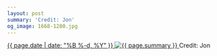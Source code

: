 ```yaml
---
layout: post
summary: 'Credit: Jon'
og_image: 1668-1280.jpg
---
```


<p>
 <time>
  <a href="/1668">
   {{ page.date | date: "%B %-d, %Y" }}
  </a>
 </time>
 <a href="/1668">
  <img alt="{{ page.summary }}" data-taken="8/7/2022" sizes="(min-width: 700px) 50vw, calc(100vw - 2rem)" src="{{ site.assets_url }}/1668-640.jpg" srcset="{{ site.assets_url }}/1668-320.jpg 320w, {{ site.assets_url }}/1668-640.jpg 640w, {{ site.assets_url }}/1668-960.jpg 960w, {{ site.assets_url }}/1668-1280.jpg 1280w"/>
 </a>
 <span>
  Credit: Jon
 </span>
</p>
